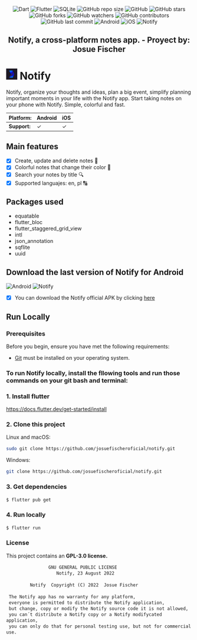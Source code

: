 <div align="center">

  ![Dart](https://img.shields.io/badge/Dart-Language-blue?logo=dart)
  ![Flutter](https://img.shields.io/badge/Flutter-Framework-blue?logo=flutter)
  ![SQLite](https://img.shields.io/badge/SQLite-Plugin-blue?logo=sqlite)
  ![GitHub repo size](https://img.shields.io/github/repo-size/josuefischeroficial/notify)
  ![GitHub](https://img.shields.io/github/license/josuefischeroficial/notify)
  ![GitHub stars](https://img.shields.io/github/stars/josuefischeroficial/notify?style=social)
  ![GitHub forks](https://img.shields.io/github/forks/josuefischeroficial/notify?style=social)
  ![GitHub watchers](https://img.shields.io/github/watchers/josuefischeroficial/notify?style=social)
  ![GitHub contributors](https://img.shields.io/github/contributors/josuefischeroficial/notify)
  ![GitHub last commit](https://img.shields.io/github/last-commit/josuefischeroficial/notify)
  ![Android](https://img.shields.io/badge/Android-Support-green?logo=android)
  ![iOS](https://img.shields.io/badge/iOS-Support-white?logo=apple)
  ![Notify](https://img.shields.io/badge/Notify-v1.0.0-darkblue?)

  <h2 align="center">Notify, a cross-platform notes app. - Proyect by: Josue Fischer</h2>

</div>

# <img src="assets\icon\icon.png" width="30" height="30" alt="Logo"> Notify

Notify, organize your thoughts and ideas, plan a big event, simplify planning important moments in your life with the Notify app. Start taking notes on your phone with Notify. Simple, colorful and fast.

| **Platform:** | Android |  iOS |
| ------------- | ------- | ---- |
| **Support:**  |    ✓    |  ✓  |

## Main features

- [x] Create, update and delete notes 📝
- [x] Colorful notes that change their color 🌈
- [x] Search your notes by title 🔍
- [x] Supported languajes: en, pl 🔠

## Packages used

- equatable
- flutter_bloc
- flutter_staggered_grid_view
- intl
- json_annotation
- sqflite
- uuid

## Download the last version of Notify for Android

![Android](https://img.shields.io/badge/Android-Support-green?logo=android) ![Notify](https://img.shields.io/badge/Notify-v1.0.0-darkblue?)

- [x] You can download the Notify official APK by clicking [here](https://github.com/josuefischeroficial/notify/releases "Download the official Notify APK")

## Run Locally

### Prerequisites

Before you begin, ensure you have met the following requirements:

* [Git](https://git-scm.com/downloads "Download Git") must be installed on your operating system.

### To run **Notify** locally, install the fllowing tools and run those commands on your git bash and terminal:

### 1. Install flutter
https://docs.flutter.dev/get-started/install

### 2. Clone this project
Linux and macOS:

```bash
sudo git clone https://github.com/josuefischeroficial/notify.git
```

Windows:

```bash
git clone https://github.com/josuefischeroficial/notify.git
```

### 3. Get dependencies
```bash
$ flutter pub get
```

### 4. Run locally
```bash
$ flutter run
```

### License

This project contains an **GPL-3.0 license.**

                    GNU GENERAL PUBLIC LICENSE
                       Notify, 23 August 2022

             Notify  Copyright (C) 2022  Josue Fischer
             
     The Notify app has no warranty for any platform,        
     everyone is permitted to distribute the Notify application,
     but change, copy or modify the Notify source code it is not allowed,
     you can´t distribute a Notify copy or a Notify modifycated application,
     you can only do that for personal testing use, but not for commercial use.
